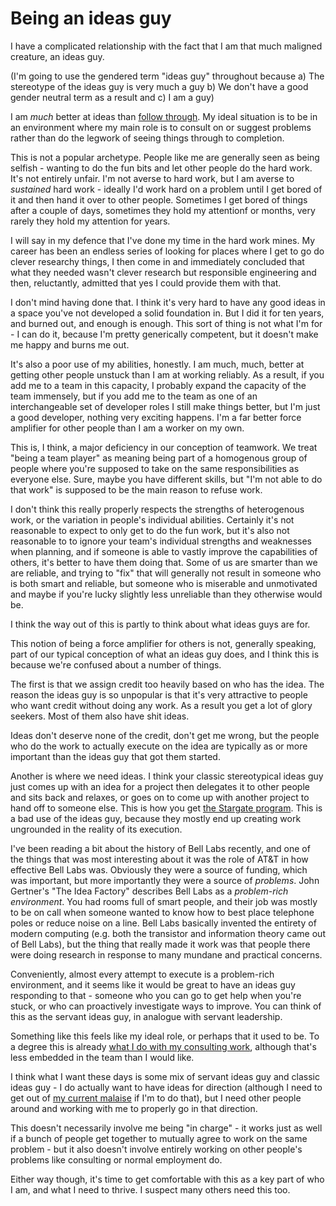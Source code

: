 # Being an ideas guy

I have a complicated relationship with the fact that I am that much maligned creature, an ideas guy.

(I'm going to use the gendered term "ideas guy" throughout because a) The stereotype of the ideas guy is very much a guy b) We don't have a good gender neutral term as a result and c) I am a guy)

I am *much* better at ideas than [follow through](https://notebook.drmaciver.com/posts/2022-01-10-10:41.html). My ideal situation is to be in an environment where my main role is to consult on or suggest problems rather than do the legwork of seeing things through to completion.

This is not a popular archetype. People like me are generally seen as being selfish - wanting to do the fun bits and let other people do the hard work.
It's not entirely unfair. I'm not averse to hard work, but I am averse to *sustained* hard work - ideally I'd work hard on a problem until I get bored of it and then hand it over to other people. Sometimes I get bored of things after a couple of days, sometimes they hold my attentionf or months, very rarely they hold my attention for years.

I will say in my defence that I've done my time in the hard work mines. My career has been an endless series of looking for places where I get to go do clever researchy things, I then come in and immediately concluded that what they needed wasn't clever research but responsible engineering and then, reluctantly, admitted that yes I could provide them with that.

I don't mind having done that. I think it's very hard to have any good ideas in a space you've not developed a solid foundation in. But I did it for ten years, and burned out, and enough is enough. This sort of thing is not what I'm for - I can do it, because I'm pretty generically competent, but it doesn't make me happy and burns me out.

It's also a poor use of my abilities, honestly. I am much, much, better at getting other people unstuck than I am at working reliably. As a result, if you add me to a team in this capacity, I probably expand the capacity of the team immensely, but if you add me to the team as one of an interchangeable set of developer roles I still make things better, but I'm just a good developer, nothing very exciting happens. I'm a far better force amplifier for other people than I am a worker on my own.

This is, I think, a major deficiency in our conception of teamwork. We treat "being a team player" as meaning being part of a homogenous group of people where you're supposed to take on the same responsibilities as everyone else. Sure, maybe you have different skills, but "I'm not able to do that work" is supposed to be the main reason to refuse work.

I don't think this really properly respects the strengths of heterogenous work, or the variation in people's individual abilities.
Certainly it's not reasonable to expect to only get to do the fun work, but it's also not reasonable to to ignore your team's individual strengths and weaknesses when planning, and if someone is able to vastly improve the capabilities of others, it's better to have them doing that.
Some of us are smarter than we are reliable, and trying to "fix" that will generally not result in someone who is both smart and reliable, but someone who is miserable and unmotivated and maybe if you're lucky slightly less unreliable than they otherwise would be.

I think the way out of this is partly to think about what ideas guys are for.

This notion of being a force amplifier for others is not, generally speaking, part of our typical conception of what an ideas guy does, and I think this is because we're confused about a number of things.

The first is that we assign credit too heavily based on who has the idea. The reason the ideas guy is so unpopular is that it's very attractive to people who want credit without doing any work. As a result you get a lot of glory seekers. Most of them also have shit ideas.

Ideas don't deserve none of the credit, don't get me wrong, but the people who do the work to actually execute on the idea are typically as or more important than the ideas guy that got them started.

Another is where we need ideas. I think your classic stereotypical ideas guy just comes up with an idea for a project then delegates it to other people and sits back and relaxes, or goes on to come up with another project to hand off to someone else. This is how you get [the Stargate program](https://archiveofourown.org/works/3673335). This is a bad use of the ideas guy, because they mostly end up creating work ungrounded in the reality of its execution.

I've been reading a bit about the history of Bell Labs recently, and one of the things that was most interesting about it was the role of AT&T in how effective Bell Labs was. Obviously they were a source of funding, which was important, but more importantly they were a source of *problems*. John Gertner's "The Idea Factory" describes Bell Labs as a *problem-rich environment*. You had rooms full of smart people, and their job was mostly to be on call when someone wanted to know how to best place telephone poles or reduce noise on a line.
Bell Labs basically invented the entirety of modern computing (e.g. both the transistor and information theory came out of Bell Labs), but the thing that really made it work was that people there were doing research in response to many mundane and practical concerns.

Conveniently, almost every attempt to execute is a problem-rich environment, and it seems like it would be great to have an ideas guy responding to that - someone who you can go to get help when you're stuck, or who can proactively investigate ways to improve. You can think of this as the servant ideas guy, in analogue with servant leadership.

Something like this feels like my ideal role, or perhaps that it used to be.
To a degree this is already [what I do with my consulting work](https://docs.google.com/document/d/1NyGGU3qDUpvO_7iP66Q8b7L5HjDe6biPiEjau8LJCO0/edit), although that's less embedded in the team than I would like.

I think what I want these days is some mix of servant ideas guy and classic ideas guy - I do actually want to have ideas for direction (although I need to get out of [my current malaise](https://notebook.drmaciver.com/posts/2022-01-03-14:16.html) if I'm to do that), but I need other people around and working with me to properly go in that direction.

This doesn't necessarily involve me being "in charge" - it works just as well if a bunch of people get together to mutually agree to work on the same problem - but it also doesn't involve entirely working on other people's problems like consulting or normal employment do.

Either way though, it's time to get comfortable with this as a key part of who I am, and what I need to thrive. I suspect many others need this too.
